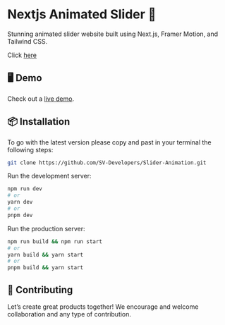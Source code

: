 # Nextjs Animated Slider 🚀

Stunning animated slider website built using Next.js, Framer Motion, and Tailwind CSS.

Click [here](https://www.facebook.com/61555948055256/videos/1647065925830538)
## 🖥 Demo

Check out a [live demo](https://sv-world.netlify.app/).

## 📦 Installation

To go with the latest version please copy and past in your terminal the following steps: 

```bash
git clone https://github.com/SV-Developers/Slider-Animation.git
```

Run the development server:

```bash
npm run dev
# or
yarn dev
# or
pnpm dev
```
Run the production server:

```bash
npm run build && npm run start
# or
yarn build && yarn start
# or
pnpm build && yarn start
```

## 🤝 Contributing

Let’s create great products together! We encourage and welcome collaboration and any type of contribution.
